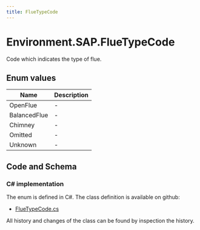 ```yaml
---
title: FlueTypeCode
---
```


# Environment.SAP.FlueTypeCode

Code which indicates the type of flue.

## Enum values

| Name            | Description                                                    |
|-----------------|----------------------------------------------------------------|
| OpenFlue |  -  |
| BalancedFlue |  -  |
| Chimney |  -  |
| Omitted |  -  |
| Unknown |  -  |


## Code and Schema

### C# implementation

The enum is defined in C#. The class definition is available on github:

- [FlueTypeCode.cs](https://github.com/BHoM/SAP_Toolkit/blob/develop/SAP_oM/Enums/FlueTypeCode.cs)

All history and changes of the class can be found by inspection the history.
